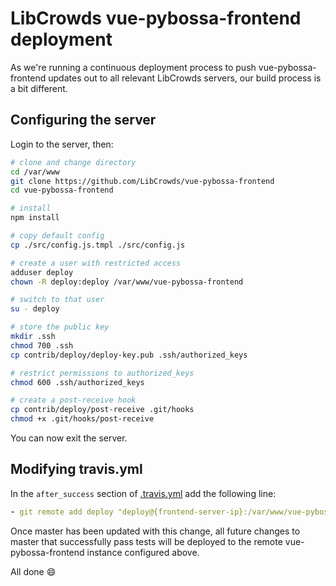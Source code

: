 # LibCrowds vue-pybossa-frontend deployment

As we're running a continuous deployment process to push vue-pybossa-frontend
updates out to all relevant LibCrowds servers, our build process is a bit
different.

## Configuring the server

Login to the server, then:

``` bash
# clone and change directory
cd /var/www
git clone https://github.com/LibCrowds/vue-pybossa-frontend
cd vue-pybossa-frontend

# install
npm install

# copy default config
cp ./src/config.js.tmpl ./src/config.js

# create a user with restricted access
adduser deploy
chown -R deploy:deploy /var/www/vue-pybossa-frontend

# switch to that user
su - deploy

# store the public key
mkdir .ssh
chmod 700 .ssh
cp contrib/deploy/deploy-key.pub .ssh/authorized_keys

# restrict permissions to authorized_keys
chmod 600 .ssh/authorized_keys

# create a post-receive hook
cp contrib/deploy/post-receive .git/hooks
chmod +x .git/hooks/post-receive
```

You can now exit the server.


## Modifying travis.yml

In the `after_success` section of [.travis.yml](.travis.yml) add the following line:

``` yaml
- git remote add deploy "deploy@{frontend-server-ip}:/var/www/vue-pybossa-frontend"
```

Once master has been updated with this change, all future changes to
master that successfully pass tests will be deployed to the remote
vue-pybossa-frontend instance configured above.

All done :smile:
